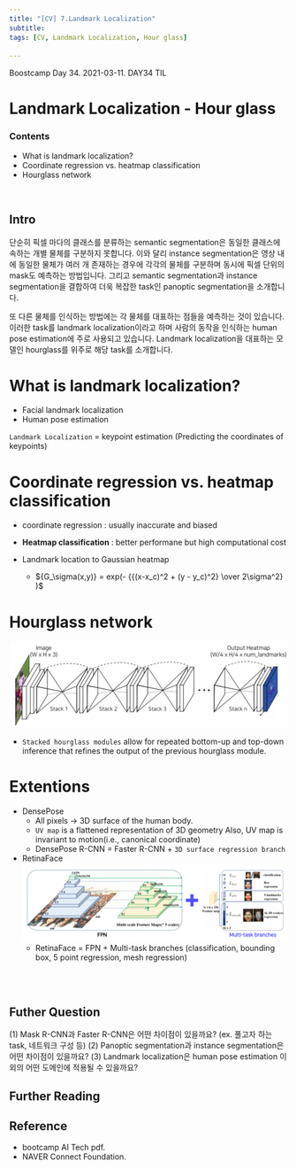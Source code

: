 ```yaml
---
title: "[CV] 7.Landmark Localization"
subtitle: 
tags: [CV, Landmark Localization, Hour glass] 

---
```


Boostcamp Day 34. 2021-03-11.
DAY34 TIL

# Landmark Localization - Hour glass

### Contents
- What is landmark localization?
- Coordinate regression vs. heatmap classification
- Hourglass network

<br>

## Intro
단순히 픽셀 마다의 클래스를 분류하는 semantic segmentation은 동일한 클래스에 속하는 개별 물체를 구분하지 못합니다. 이와 달리 instance segmentation은 영상 내에 동일한 물체가 여러 개 존재하는 경우에 각각의 물체를 구분하며 동시에 픽셀 단위의 mask도 예측하는 방법입니다. 그리고 semantic segmentation과 instance segmentation을 결합하여 더욱 복잡한 task인 panoptic segmentation을 소개합니다.

또 다른 물체를 인식하는 방법에는 각 물체를 대표하는 점들을 예측하는 것이 있습니다. 이러한 task를 landmark localization이라고 하며 사람의 동작을 인식하는 human pose estimation에 주로 사용되고 있습니다. Landmark localization을 대표하는 모델인 hourglass를 위주로 해당 task를 소개합니다.

# What is landmark localization?
- Facial landmark localization
- Human pose estimation

`Landmark Localization` = keypoint estimation (Predicting the coordinates of keypoints)


# Coordinate regression vs. heatmap classification
- coordinate regression : usually inaccurate and biased
- **Heatmap classification** : better performane but high computational cost

- Landmark location to Gaussian heatmap

    - ${G_\sigma(x,y)} = exp(- {{(x-x_c)^2 + (y - y_c)^2} \over 2\sigma^2} )$

# Hourglass network
![Newel-ECCV2016](/assets/bcimg/CV/Newel-ECCV2016.PNG "Newel-ECCV2016")

- `Stacked hourglass modules` allow for repeated bottom-up and top-down inference that refines the output of the previous hourglass module.

# Extentions
- DensePose
    - All pixels -> 3D surface of the human body.
    - `UV map` is a flattened representation of 3D geometry Also, UV map is invariant to motion(i.e., canonical coordinate)  
    - DensePose R-CNN = Faster R-CNN + `3D surface regression branch`
- RetinaFace
    ![Deng-CVPR2020](/assets/bcimg/CV/Deng-CVPR2020.PNG "Deng-CVPR2020")
    - RetinaFace = FPN + Multi-task branches
    (classification, bounding box, 5 point regression, mesh regression)





<br><br>

## Futher Question
(1) Mask R-CNN과 Faster R-CNN은 어떤 차이점이 있을까요? (ex. 풀고자 하는 task, 네트워크 구성 등)
(2) Panoptic segmentation과 instance segmentation은 어떤 차이점이 있을까요?
(3) Landmark localization은 human pose estimation 이외의 어떤 도메인에 적용될 수 있을까요?


## Further Reading


## Reference

- bootcamp AI Tech pdf.  
- NAVER Connect Foundation.

